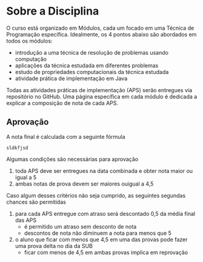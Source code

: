 # Sobre a Disciplina

O curso está organizado em Módulos, cada um focado em uma Técnica de Programação específica. Idealmente, os 4 pontos abaixo são abordados em todos os módulos:

* introdução a uma técnica de resolução de problemas usando computação
* aplicações da técnica estudada em diferentes problemas
* estudo de propriedades computacionais da técnica estudada
* atividade prática de implementação em Java

Todas as atividades práticas de implementação (APS) serão entregues via repositório no GitHub. Uma página específica em cada módulo é dedicada a explicar a composição de nota de cada APS.

## Aprovação

A nota final é calculada com a seguinte fórmula

```
sldkfjsd
```

Algumas condições são necessárias para aprovação

1. toda APS deve ser entregues na data combinada e obter nota maior ou igual a 5
2. ambas notas de prova devem ser maiores ouigual a 4,5

Caso algum desses critérios não seja cumprido, as seguintes segundas chances são permitidas

1. para cada APS entregue com atraso será descontado 0,5 da média final das APS
   * é permitido um atraso sem desconto de nota
   * descontos de nota não diminuem a nota para menos que 5
2. o aluno que ficar com menos que 4,5 em uma das provas pode fazer uma prova delta no dia da SUB
   * ficar com menos de 4,5 em ambas provas implica em reprovação
